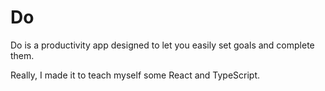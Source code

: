 # Do

Do is a productivity app designed to let you easily set goals and complete them.

Really, I made it to teach myself some React and TypeScript.
